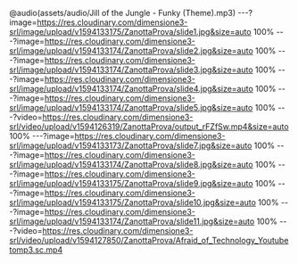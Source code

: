 
@audio(assets/audio/Jill of the Jungle - Funky (Theme).mp3)
---?image=https://res.cloudinary.com/dimensione3-srl/image/upload/v1594133175/ZanottaProva/slide1.jpg&size=auto 100%
---?image=https://res.cloudinary.com/dimensione3-srl/image/upload/v1594133174/ZanottaProva/slide2.jpg&size=auto 100%
---?image=https://res.cloudinary.com/dimensione3-srl/image/upload/v1594133174/ZanottaProva/slide3.jpg&size=auto 100%
---?image=https://res.cloudinary.com/dimensione3-srl/image/upload/v1594133174/ZanottaProva/slide4.jpg&size=auto 100%
---?image=https://res.cloudinary.com/dimensione3-srl/image/upload/v1594133174/ZanottaProva/slide5.jpg&size=auto 100%
---?video=https://res.cloudinary.com/dimensione3-srl/video/upload/v1594126319/ZanottaProva/output_rFZfSw.mp4&size=auto 100%
---?image=https://res.cloudinary.com/dimensione3-srl/image/upload/v1594133173/ZanottaProva/slide7.jpg&size=auto 100%
---?image=https://res.cloudinary.com/dimensione3-srl/image/upload/v1594133174/ZanottaProva/slide8.jpg&size=auto 100%
---?image=https://res.cloudinary.com/dimensione3-srl/image/upload/v1594133175/ZanottaProva/slide9.jpg&size=auto 100%
---?image=https://res.cloudinary.com/dimensione3-srl/image/upload/v1594133175/ZanottaProva/slide10.jpg&size=auto 100%
---?image=https://res.cloudinary.com/dimensione3-srl/image/upload/v1594133174/ZanottaProva/slide11.jpg&size=auto 100%
---?video=https://res.cloudinary.com/dimensione3-srl/video/upload/v1594127850/ZanottaProva/Afraid_of_Technology_Youtubetomp3.sc.mp4
